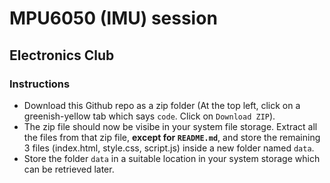 # MPU6050 (IMU) session
## Electronics Club

### Instructions
* Download this Github repo as a zip folder (At the top left, click on a greenish-yellow tab which says `code`. Click on `Download ZIP`).
* The zip file should now be visibe in your system file storage. Extract all the files from that zip file, **except for `README.md`**, and store the remaining 3 files (index.html, style.css, script.js) inside a new folder named `data`.
* Store the folder `data` in a suitable location in your system storage which can be retrieved later.
